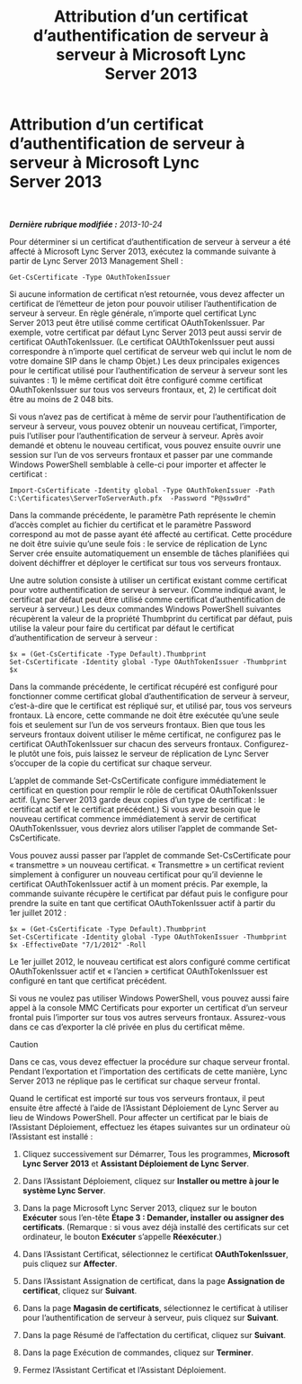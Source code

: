 ﻿---
title: Attribution d’un certificat d’authentification de serveur à serveur à Microsoft Lync Server 2013
TOCTitle: Attribution d’un certificat d’authentification de serveur à serveur à Microsoft Lync Server 2013
ms:assetid: c7413954-2504-47f4-a073-44548aff1c0c
ms:mtpsurl: https://technet.microsoft.com/fr-fr/library/JJ205253(v=OCS.15)
ms:contentKeyID: 49298793
ms.date: 05/20/2016
mtps_version: v=OCS.15
ms.translationtype: HT
---

# Attribution d’un certificat d’authentification de serveur à serveur à Microsoft Lync Server 2013

 

_**Dernière rubrique modifiée :** 2013-10-24_

Pour déterminer si un certificat d’authentification de serveur à serveur a été affecté à Microsoft Lync Server 2013, exécutez la commande suivante à partir de Lync Server 2013 Management Shell :

    Get-CsCertificate -Type OAuthTokenIssuer

Si aucune information de certificat n’est retournée, vous devez affecter un certificat de l’émetteur de jeton pour pouvoir utiliser l’authentification de serveur à serveur. En règle générale, n’importe quel certificat Lync Server 2013 peut être utilisé comme certificat OAuthTokenIssuer. Par exemple, votre certificat par défaut Lync Server 2013 peut aussi servir de certificat OAuthTokenIssuer. (Le certificat OAUthTokenIssuer peut aussi correspondre à n’importe quel certificat de serveur web qui inclut le nom de votre domaine SIP dans le champ Objet.) Les deux principales exigences pour le certificat utilisé pour l’authentification de serveur à serveur sont les suivantes : 1) le même certificat doit être configuré comme certificat OAuthTokenIssuer sur tous vos serveurs frontaux, et, 2) le certificat doit être au moins de 2 048 bits.

Si vous n’avez pas de certificat à même de servir pour l’authentification de serveur à serveur, vous pouvez obtenir un nouveau certificat, l’importer, puis l’utiliser pour l’authentification de serveur à serveur. Après avoir demandé et obtenu le nouveau certificat, vous pouvez ensuite ouvrir une session sur l’un de vos serveurs frontaux et passer par une commande Windows PowerShell semblable à celle-ci pour importer et affecter le certificat :

    Import-CsCertificate -Identity global -Type OAuthTokenIssuer -Path C:\Certificates\ServerToServerAuth.pfx  -Password "P@ssw0rd"

Dans la commande précédente, le paramètre Path représente le chemin d’accès complet au fichier du certificat et le paramètre Password correspond au mot de passe ayant été affecté au certificat. Cette procédure ne doit être suivie qu’une seule fois : le service de réplication de Lync Server crée ensuite automatiquement un ensemble de tâches planifiées qui doivent déchiffrer et déployer le certificat sur tous vos serveurs frontaux.

Une autre solution consiste à utiliser un certificat existant comme certificat pour votre authentification de serveur à serveur. (Comme indiqué avant, le certificat par défaut peut être utilisé comme certificat d’authentification de serveur à serveur.) Les deux commandes Windows PowerShell suivantes récupèrent la valeur de la propriété Thumbprint du certificat par défaut, puis utilise la valeur pour faire du certificat par défaut le certificat d’authentification de serveur à serveur :

    $x = (Get-CsCertificate -Type Default).Thumbprint
    Set-CsCertificate -Identity global -Type OAuthTokenIssuer -Thumbprint $x

Dans la commande précédente, le certificat récupéré est configuré pour fonctionner comme certificat global d’authentification de serveur à serveur, c’est-à-dire que le certificat est répliqué sur, et utilisé par, tous vos serveurs frontaux. Là encore, cette commande ne doit être exécutée qu’une seule fois et seulement sur l’un de vos serveurs frontaux. Bien que tous les serveurs frontaux doivent utiliser le même certificat, ne configurez pas le certificat OAuthTokenIssuer sur chacun des serveurs frontaux. Configurez-le plutôt une fois, puis laissez le serveur de réplication de Lync Server s’occuper de la copie du certificat sur chaque serveur.

L’applet de commande Set-CsCertificate configure immédiatement le certificat en question pour remplir le rôle de certificat OAuthTokenIssuer actif. (Lync Server 2013 garde deux copies d’un type de certificat : le certificat actif et le certificat précédent.) Si vous avez besoin que le nouveau certificat commence immédiatement à servir de certificat OAuthTokenIssuer, vous devriez alors utiliser l’applet de commande Set-CsCertificate.

Vous pouvez aussi passer par l’applet de commande Set-CsCertificate pour « transmettre » un nouveau certificat. « Transmettre » un certificat revient simplement à configurer un nouveau certificat pour qu’il devienne le certificat OAuthTokenIssuer actif à un moment précis. Par exemple, la commande suivante récupère le certificat par défaut puis le configure pour prendre la suite en tant que certificat OAuthTokenIssuer actif à partir du 1er juillet 2012 :

    $x = (Get-CsCertificate -Type Default).Thumbprint
    Set-CsCertificate -Identity global -Type OAuthTokenIssuer -Thumbprint $x -EffectiveDate "7/1/2012" -Roll

Le 1er juillet 2012, le nouveau certificat est alors configuré comme certificat OAuthTokenIssuer actif et « l’ancien » certificat OAuthTokenIssuer est configuré en tant que certificat précédent.

Si vous ne voulez pas utiliser Windows PowerShell, vous pouvez aussi faire appel à la console MMC Certificats pour exporter un certificat d’un serveur frontal puis l’importer sur tous vos autres serveurs frontaux. Assurez-vous dans ce cas d’exporter la clé privée en plus du certificat même.

> [!Caution]  
> Dans ce cas, vous devez effectuer la procédure sur chaque serveur frontal. Pendant l’exportation et l’importation des certificats de cette manière, Lync Server 2013 ne réplique pas le certificat sur chaque serveur frontal.


Quand le certificat est importé sur tous vos serveurs frontaux, il peut ensuite être affecté à l’aide de l’Assistant Déploiement de Lync Server au lieu de Windows PowerShell. Pour affecter un certificat par le biais de l’Assistant Déploiement, effectuez les étapes suivantes sur un ordinateur où l’Assistant est installé :

1.  Cliquez successivement sur Démarrer, Tous les programmes, **Microsoft Lync Server 2013** et **Assistant Déploiement de Lync Server**.

2.  Dans l’Assistant Déploiement, cliquez sur **Installer ou mettre à jour le système Lync Server**.

3.  Dans la page Microsoft Lync Server 2013, cliquez sur le bouton **Exécuter** sous l’en-tête **Étape 3 : Demander, installer ou assigner des certificats**. (Remarque : si vous avez déjà installé des certificats sur cet ordinateur, le bouton **Exécuter** s’appelle **Réexécuter**.)

4.  Dans l’Assistant Certificat, sélectionnez le certificat **OAuthTokenIssuer**, puis cliquez sur **Affecter**.

5.  Dans l’Assistant Assignation de certificat, dans la page **Assignation de certificat**, cliquez sur **Suivant**.

6.  Dans la page **Magasin de certificats**, sélectionnez le certificat à utiliser pour l’authentification de serveur à serveur, puis cliquez sur **Suivant**.

7.  Dans la page Résumé de l’affectation du certificat, cliquez sur **Suivant**.

8.  Dans la page Exécution de commandes, cliquez sur **Terminer**.

9.  Fermez l’Assistant Certificat et l’Assistant Déploiement.

